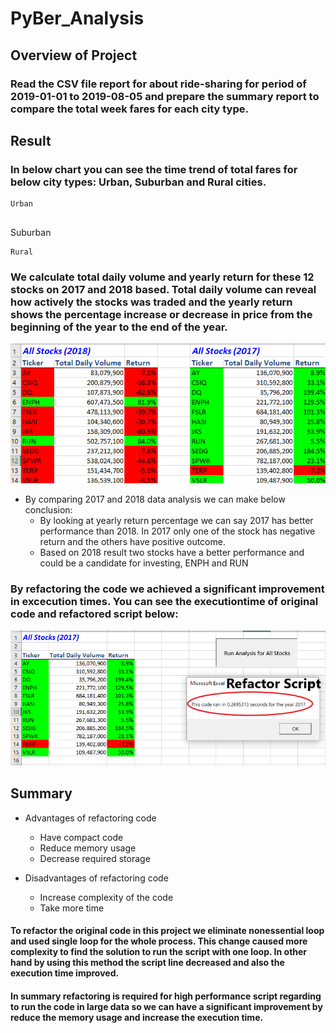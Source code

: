 # PyBer_Analysis
## Overview of Project
### Read the CSV file report for about ride-sharing for period of 2019-01-01 to 2019-08-05 and prepare the summary report to compare the total week fares for each city type.

## Result
### In below chart you can see the time trend of total fares for below city types: Urban, Suburban and Rural cities.


```
Urban
       
```
Suburban

``` 
Rural
```
### We calculate total daily volume and yearly return for these 12 stocks on 2017 and 2018 based. Total daily volume can reveal how actively the stocks was traded and the yearly return shows the percentage increase or decrease in price from the beginning of the year to the end of the year.

![Comparison_Chart](https://github.com/reza-ya57/Stock-analysis/blob/main/Resources/Performanc_Stock_Comparison.png)

- By comparing 2017 and 2018 data analysis we can make below conclusion:
  - By looking at yearly return percentage we can say 2017 has better performance than 2018. In 2017 only one of the stock has negative return and the others have positive outcome. 
  - Based on 2018 result two stocks have a better performance and could be a candidate for investing, ENPH and RUN
### By refactoring the code we achieved a significant improvement in excecution times. You can see the executiontime of original code and refactored script below:


![Refactor_Excecution_Time](https://github.com/reza-ya57/Stock-analysis/blob/main/Resources/Excecutive_time_2017_Refactor.png)

## Summary
- Advantages of refactoring code
  - Have compact code
  - Reduce memory usage
  - Decrease required storage

- Disadvantages of refactoring code
  - Increase complexity of the code
  - Take more time 

#### To refactor the original code in this project we eliminate nonessential loop and used single loop for the whole process. This change caused more complexity to find the solution to run the script with one loop. In other hand by using this method the script line decreased and also the execution time improved. 
#### In summary refactoring is required for high performance script regarding to run the code in large data so we can have a significant improvement by reduce the memory usage and increase the execution time. 
